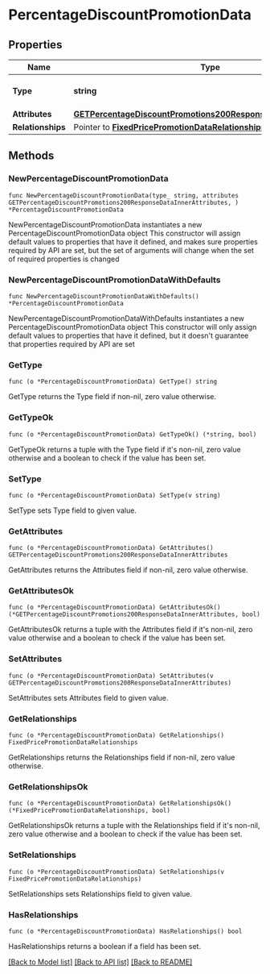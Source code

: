 # PercentageDiscountPromotionData

## Properties

Name | Type | Description | Notes
------------ | ------------- | ------------- | -------------
**Type** | **string** | The resource&#39;s type | 
**Attributes** | [**GETPercentageDiscountPromotions200ResponseDataInnerAttributes**](GETPercentageDiscountPromotions200ResponseDataInnerAttributes.md) |  | 
**Relationships** | Pointer to [**FixedPricePromotionDataRelationships**](FixedPricePromotionDataRelationships.md) |  | [optional] 

## Methods

### NewPercentageDiscountPromotionData

`func NewPercentageDiscountPromotionData(type_ string, attributes GETPercentageDiscountPromotions200ResponseDataInnerAttributes, ) *PercentageDiscountPromotionData`

NewPercentageDiscountPromotionData instantiates a new PercentageDiscountPromotionData object
This constructor will assign default values to properties that have it defined,
and makes sure properties required by API are set, but the set of arguments
will change when the set of required properties is changed

### NewPercentageDiscountPromotionDataWithDefaults

`func NewPercentageDiscountPromotionDataWithDefaults() *PercentageDiscountPromotionData`

NewPercentageDiscountPromotionDataWithDefaults instantiates a new PercentageDiscountPromotionData object
This constructor will only assign default values to properties that have it defined,
but it doesn't guarantee that properties required by API are set

### GetType

`func (o *PercentageDiscountPromotionData) GetType() string`

GetType returns the Type field if non-nil, zero value otherwise.

### GetTypeOk

`func (o *PercentageDiscountPromotionData) GetTypeOk() (*string, bool)`

GetTypeOk returns a tuple with the Type field if it's non-nil, zero value otherwise
and a boolean to check if the value has been set.

### SetType

`func (o *PercentageDiscountPromotionData) SetType(v string)`

SetType sets Type field to given value.


### GetAttributes

`func (o *PercentageDiscountPromotionData) GetAttributes() GETPercentageDiscountPromotions200ResponseDataInnerAttributes`

GetAttributes returns the Attributes field if non-nil, zero value otherwise.

### GetAttributesOk

`func (o *PercentageDiscountPromotionData) GetAttributesOk() (*GETPercentageDiscountPromotions200ResponseDataInnerAttributes, bool)`

GetAttributesOk returns a tuple with the Attributes field if it's non-nil, zero value otherwise
and a boolean to check if the value has been set.

### SetAttributes

`func (o *PercentageDiscountPromotionData) SetAttributes(v GETPercentageDiscountPromotions200ResponseDataInnerAttributes)`

SetAttributes sets Attributes field to given value.


### GetRelationships

`func (o *PercentageDiscountPromotionData) GetRelationships() FixedPricePromotionDataRelationships`

GetRelationships returns the Relationships field if non-nil, zero value otherwise.

### GetRelationshipsOk

`func (o *PercentageDiscountPromotionData) GetRelationshipsOk() (*FixedPricePromotionDataRelationships, bool)`

GetRelationshipsOk returns a tuple with the Relationships field if it's non-nil, zero value otherwise
and a boolean to check if the value has been set.

### SetRelationships

`func (o *PercentageDiscountPromotionData) SetRelationships(v FixedPricePromotionDataRelationships)`

SetRelationships sets Relationships field to given value.

### HasRelationships

`func (o *PercentageDiscountPromotionData) HasRelationships() bool`

HasRelationships returns a boolean if a field has been set.


[[Back to Model list]](../README.md#documentation-for-models) [[Back to API list]](../README.md#documentation-for-api-endpoints) [[Back to README]](../README.md)


